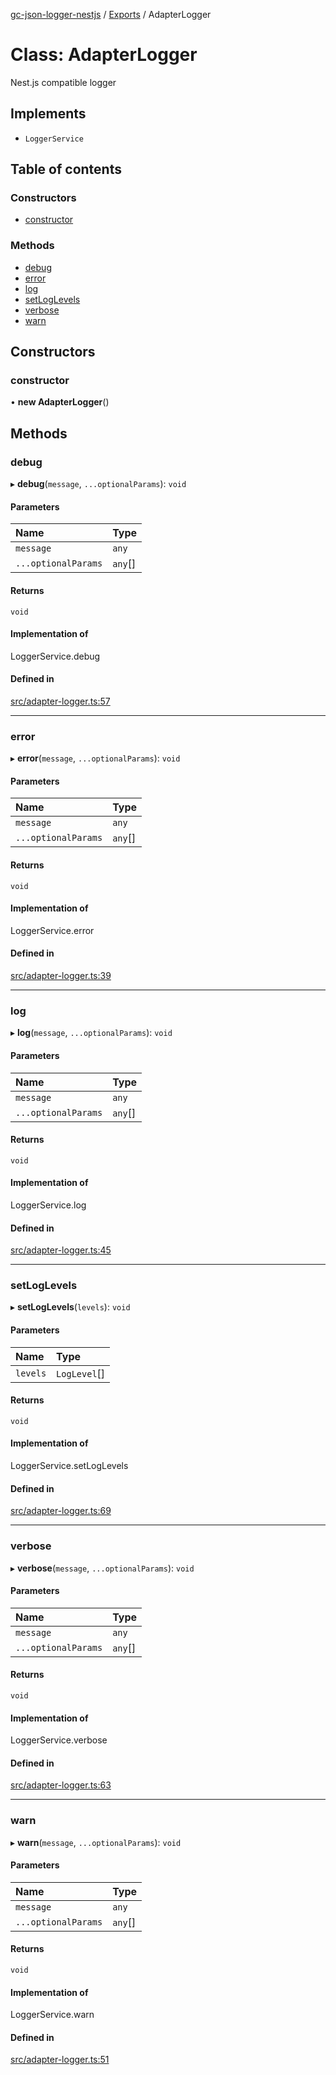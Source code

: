 [gc-json-logger-nestjs](../README.md) / [Exports](../modules.md) / AdapterLogger

# Class: AdapterLogger

Nest.js compatible logger

## Implements

- `LoggerService`

## Table of contents

### Constructors

- [constructor](AdapterLogger.md#constructor)

### Methods

- [debug](AdapterLogger.md#debug)
- [error](AdapterLogger.md#error)
- [log](AdapterLogger.md#log)
- [setLogLevels](AdapterLogger.md#setloglevels)
- [verbose](AdapterLogger.md#verbose)
- [warn](AdapterLogger.md#warn)

## Constructors

### constructor

• **new AdapterLogger**()

## Methods

### debug

▸ **debug**(`message`, `...optionalParams`): `void`

#### Parameters

| Name | Type |
| :------ | :------ |
| `message` | `any` |
| `...optionalParams` | `any`[] |

#### Returns

`void`

#### Implementation of

LoggerService.debug

#### Defined in

[src/adapter-logger.ts:57](https://github.com/igrek8/gc-json-logger-nestjs/blob/2cea8d0/src/adapter-logger.ts#L57)

___

### error

▸ **error**(`message`, `...optionalParams`): `void`

#### Parameters

| Name | Type |
| :------ | :------ |
| `message` | `any` |
| `...optionalParams` | `any`[] |

#### Returns

`void`

#### Implementation of

LoggerService.error

#### Defined in

[src/adapter-logger.ts:39](https://github.com/igrek8/gc-json-logger-nestjs/blob/2cea8d0/src/adapter-logger.ts#L39)

___

### log

▸ **log**(`message`, `...optionalParams`): `void`

#### Parameters

| Name | Type |
| :------ | :------ |
| `message` | `any` |
| `...optionalParams` | `any`[] |

#### Returns

`void`

#### Implementation of

LoggerService.log

#### Defined in

[src/adapter-logger.ts:45](https://github.com/igrek8/gc-json-logger-nestjs/blob/2cea8d0/src/adapter-logger.ts#L45)

___

### setLogLevels

▸ **setLogLevels**(`levels`): `void`

#### Parameters

| Name | Type |
| :------ | :------ |
| `levels` | `LogLevel`[] |

#### Returns

`void`

#### Implementation of

LoggerService.setLogLevels

#### Defined in

[src/adapter-logger.ts:69](https://github.com/igrek8/gc-json-logger-nestjs/blob/2cea8d0/src/adapter-logger.ts#L69)

___

### verbose

▸ **verbose**(`message`, `...optionalParams`): `void`

#### Parameters

| Name | Type |
| :------ | :------ |
| `message` | `any` |
| `...optionalParams` | `any`[] |

#### Returns

`void`

#### Implementation of

LoggerService.verbose

#### Defined in

[src/adapter-logger.ts:63](https://github.com/igrek8/gc-json-logger-nestjs/blob/2cea8d0/src/adapter-logger.ts#L63)

___

### warn

▸ **warn**(`message`, `...optionalParams`): `void`

#### Parameters

| Name | Type |
| :------ | :------ |
| `message` | `any` |
| `...optionalParams` | `any`[] |

#### Returns

`void`

#### Implementation of

LoggerService.warn

#### Defined in

[src/adapter-logger.ts:51](https://github.com/igrek8/gc-json-logger-nestjs/blob/2cea8d0/src/adapter-logger.ts#L51)
